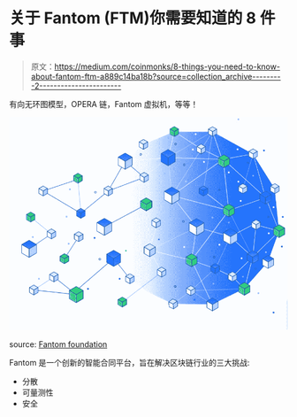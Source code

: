 # 关于 Fantom (FTM)你需要知道的 8 件事

> 原文：<https://medium.com/coinmonks/8-things-you-need-to-know-about-fantom-ftm-a889c14ba18b?source=collection_archive---------2----------------------->

有向无环图模型，OPERA 链，Fantom 虚拟机，等等！

![](img/2b930eb35bb46d6028b4074c2c3cf89d.png)

source: [Fantom foundation](https://fantom.foundation/intro-to-fantom/)

Fantom 是一个创新的智能合同平台，旨在解决区块链行业的三大挑战:

*   分散
*   可量测性
*   安全